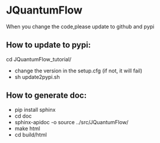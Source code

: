 # JQuantumFlow
When you change the code,please update to github and pypi

## How to update to pypi:
cd JQuantumFlow_tutorial/
- change the version in the setup.cfg (if not, it will fail) 
- sh update2pypi.sh

## How to generate doc:
- pip install sphinx
- cd doc
- sphinx-apidoc -o source ../src/JQuantumFlow/
- make html
- cd build/html


